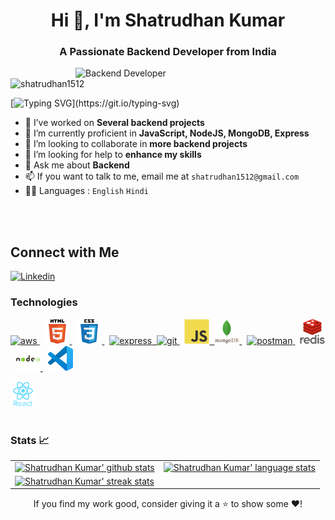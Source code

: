 <h1 align="center">Hi 👋, I'm Shatrudhan Kumar</h1>
<h3 align="center">A Passionate Backend Developer from India</h3>

<img align="right" alt="Backend Developer" width="400" src= "https://cdn.dribbble.com/users/926537/screenshots/4502924/python-2.gif">

<p align="left"> <img src="https://komarev.com/ghpvc/?username=shatrudhan1512&label=Profile%20views&color=0e75b6&style=flat" alt="shatrudhan1512" /> </p>
 
[![Typing SVG](https://readme-typing-svg.herokuapp.com?color=%2336BCF7&lines=About+me!+&#129321;)](https://git.io/typing-svg)

- 🔭 I’ve worked on **Several backend projects**
- 🌱 I’m currently proficient in **JavaScript, NodeJS, MongoDB, Express**
- 👯 I’m looking to collaborate in **more backend projects**
- 🤝 I’m looking for help to **enhance my skills**
- 💬 Ask me about **Backend**
- 📫 If you want to talk to me, email me at `shatrudhan1512@gmail.com`
- 🙇‍♂️ Languages : `English` `Hindi`


<br />
<br />

## Connect with Me
<p align="left" target="_blank"> 
<a href="https://www.linkedin.com/in/shatrudhan-kumar-809b671b5" target="_blank">
<img alt=" Linkedin" src="https://cliply.co/wp-content/uploads/2021/02/372102050_LINKEDIN_ICON_TRANSPARENT_1080.gif"  width="50" height="50"><a/>

</p>
 
 

### Technologies
 
 <p align="left"> <a href="https://aws.amazon.com" target="_blank" rel="noreferrer"> <img
            src="https://www.consoleconnect.com/wp-content/uploads/2019/07/amazon-web-services-cloud.svg"
            alt="aws" width="40" height="40" /> </a> &nbsp; <a href="https://www.w3schools.com/css/" target="_blank"
        rel="noreferrer"> <img
            src="https://raw.githubusercontent.com/devicons/devicon/master/icons/html5/html5-original-wordmark.svg"
            alt="html5" width="40" height="40" /> </a>&nbsp; <a href="https://developer.mozilla.org/en-US/docs/Web/JavaScript"
        target="_blank" rel="noreferrer"> <img
            src="https://raw.githubusercontent.com/devicons/devicon/master/icons/css3/css3-original-wordmark.svg"
            alt="css3" width="40" height="40" /> </a>&nbsp; <a href="https://expressjs.com" target="_blank" rel="noreferrer">
        <img src="https://www.resourcifi.com/wp-content/themes/resourcifi-child/img/express-min.png"
            alt="express" width="60" height="40" />&nbsp; </a> <a href="https://git-scm.com/" target="_blank"
        rel="noreferrer"> <img src="https://www.vectorlogo.zone/logos/git-scm/git-scm-icon.svg" alt="git" width="40"
            height="40" /> </a>&nbsp; <a href="https://www.w3.org/html/" target="_blank" rel="noreferrer"> <img
            src="https://raw.githubusercontent.com/devicons/devicon/master/icons/javascript/javascript-original.svg"
            alt="javascript" width="40" height="40" />&nbsp; </a> <a href="https://www.mongodb.com/" target="_blank"
        rel="noreferrer"> <img
            src="https://raw.githubusercontent.com/devicons/devicon/master/icons/mongodb/mongodb-original-wordmark.svg"
            alt="mongodb" width="40" height="40" /> </a>&nbsp;  <a href="https://postman.com" target="_blank" rel="noreferrer">
        <img src="https://www.vectorlogo.zone/logos/getpostman/getpostman-icon.svg" alt="postman" width="40"
            height="40" /> </a>&nbsp; <a href="https://redis.io" target="_blank" rel="noreferrer"> <img
            src="https://raw.githubusercontent.com/devicons/devicon/master/icons/redis/redis-original-wordmark.svg"
            alt="redis" width="40" height="40" /> </a>&nbsp; <a href="https://nodejs.org" target="_blank" rel="noreferrer">
        <img src="https://raw.githubusercontent.com/devicons/devicon/master/icons/nodejs/nodejs-original-wordmark.svg"
            alt="nodejs" width="40" height="40" /> </a>&nbsp;
      <a href="https://code.visualstudio.com" target="_blank" rel="noreferrer">
        <img src="https://raw.githubusercontent.com/github/explore/80688e429a7d4ef2fca1e82350fe8e3517d3494d/topics/visual-studio-code/visual-studio-code.png"
            alt="vsCode" width="40" height="40" /> </a></p>
      <a href="https://reactjs.org/" target="_blank" rel="noreferrer"> <img src="https://raw.githubusercontent.com/devicons/devicon/master/icons/react/react-original-wordmark.svg" alt="react" width="40" height="40"/> </a>
     
<br/>
<br/>

### Stats 📈
<table align="center" cellspacing="0" cellpadding="0" border="0">
   <tr>
    <td>
      <a href="https://github.com/shatrudhan1512" target="_blank">
        <img src="https://github-readme-stats.vercel.app/api?username=shatrudhan1512&show_icons=true&locale=en&theme=ayu-mirage&hide_border=true" alt="Shatrudhan Kumar' github stats">
      <a/>
    </td>
    <td>
      <a href="https://github.com/shatrudhan1512" target="_blank">
        <img src="https://github-readme-stats.vercel.app/api/top-langs/?username=shatrudhan1512&theme=ayu-mirage&layout=compact&hide_border=true" alt="Shatrudhan Kumar' language stats">
      <a/>
    </td>
   </tr>
  <tr>
  <tr>
    <td>
      <a href="https://github.com/shatrudhan1512" target="_blank">
        <img src="https://github-readme-streak-stats.herokuapp.com/?user=shatrudhan1512&theme=ayu-mirage&hide_border=true" alt="Shatrudhan Kumar' streak stats">
      <a/>
    </td>
   
   </tr>
</table>
 
</p>

 <p align="center"> If you find my work good, consider giving it a ⭐ to show some ❤️!</p>
